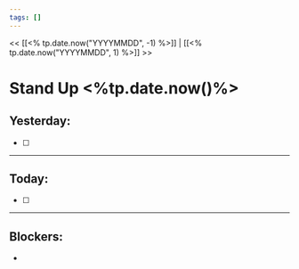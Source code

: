```yaml
---
tags: []
---
```

<< [[<% tp.date.now("YYYYMMDD", -1) %>]] | [[<% tp.date.now("YYYYMMDD", 1) %>]] >>
# Stand Up <%tp.date.now()%>
## Yesterday:
- [ ] 
---
## Today:
- [ ] 
---
## Blockers:
- 